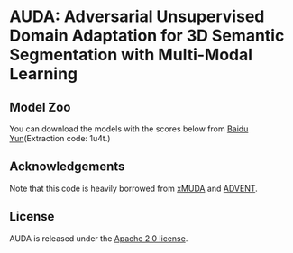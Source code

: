 # AUDA: Adversarial Unsupervised Domain Adaptation for 3D Semantic Segmentation with Multi-Modal Learning


## Model Zoo 
You can download the models with the scores below from [Baidu Yun](https://pan.baidu.com/s/1HxJDeGNToggID3Ccjcv7Xg)(Extraction code: 1u4t.)

## Acknowledgements
Note that this code is heavily borrowed from [xMUDA](https://github.com/valeoai/xMUDA) and [ADVENT](https://github.com/valeoai/ADVENT).

## License
AUDA is released under the [Apache 2.0 license](./LICENSE).
